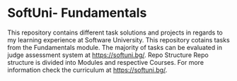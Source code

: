 # SoftUni- Fundamentals
This repository contains different task solutions and projects in regards to my learning experience at Software University. This repository cotains tasks from the Fundamentals module. The majority of tasks can be evaluated in judge assessment system at https://softuni.bg/.  Repo Structure Repo structure is divided into Modules and respective Courses. For more information check the curriculum at https://softuni.bg/.
